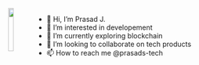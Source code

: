 
<img align="left" width="15%" src="https://avatars.githubusercontent.com/u/103177420?v=4">

- 👋 Hi, I’m Prasad J.
- 👀 I’m interested in developement
- 🌱 I’m currently exploring blockchain 
- 💞️ I’m looking to collaborate on tech products
- 📫 How to reach me @prasads-tech

<!---
prasads-tech/prasads-tech is a ✨ special ✨ repository because its `README.md` (this file) appears on your GitHub profile.
You can click the Preview link to take a look at your changes.
--->

